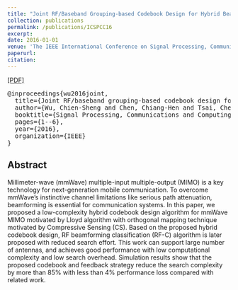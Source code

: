 ```yaml
---
title: "Joint RF/Baseband Grouping-based Codebook Design for Hybrid Beamforming in mmWave MIMO Systems"
collection: publications
permalink: /publications/ICSPCC16
excerpt: 
date: 2016-01-01
venue: 'The IEEE International Conference on Signal Processing, Communications and Computing . (ICSPCC)'
paperurl: 
citation: 
---
```

[[PDF]](http://access.ee.ntu.edu.tw/Publications/Conference/CA147_2016.pdf)

<pre>
@inproceedings{wu2016joint,
  title={Joint RF/baseband grouping-based codebook design for hybrid beamforming in mmWave MIMO systems},
  author={Wu, Chien-Sheng and Chen, Chiang-Hen and Tsai, Cheng-Rung and Wu, An-Yeu},
  booktitle={Signal Processing, Communications and Computing (ICSPCC), 2016 IEEE International Conference on},
  pages={1--6},
  year={2016},
  organization={IEEE}
}
</pre>

## Abstract
Millimeter-wave (mmWave) multiple-input multiple-output (MIMO) is a key technology for next-generation mobile communication. To overcome mmWave’s instinctive channel limitations like serious path attenuation, beamforming is essential for communication systems. In this paper, we proposed a low-complexity hybrid codebook design algorithm for mmWave MIMO motivated by Lloyd algorithm with orthogonal mapping technique motivated by Compressive Sensing (CS). Based on the proposed hybrid codebook design, RF beamforming classification (RF-C) algorithm is later proposed with reduced search effort. This work can support large number of antennas, and achieves good performance with low computational complexity and low search overhead. Simulation results show that the proposed codebook and feedback strategy reduce the search complexity by more than 85% with less than 4% performance loss compared with related work.
